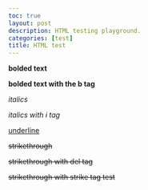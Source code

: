 ```yaml
---
toc: true
layout: post
description: HTML testing playground.
categories: [test]
title: HTML test
---
```


<strong> bolded text </strong>

<b> bolded text with the b tag </b>

<em>italics</em>

<i>italics with i tag</i>

<u>underline</u>

<s>strikethrough</s>

<del>strikethrough with del tag</del>

<strike>strikethrough with strike tag test</strike>
